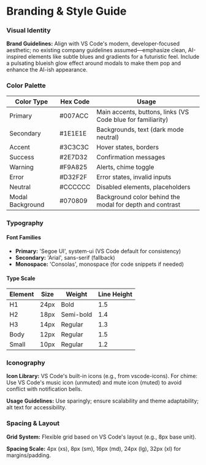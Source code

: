 # Branding & Style Guide

### Visual Identity

**Brand Guidelines:** Align with VS Code's modern, developer-focused aesthetic; no existing company guidelines assumed—emphasize clean, AI-inspired elements like subtle blues and gradients for a futuristic feel. Include a pulsating blueish glow effect around modals to make them pop and enhance the AI-ish appearance.

### Color Palette

| Color Type | Hex Code | Usage |
|------------|----------|-------|
| Primary | #007ACC | Main accents, buttons, links (VS Code blue for familiarity) |
| Secondary | #1E1E1E | Backgrounds, text (dark mode neutral) |
| Accent | #3C3C3C | Hover states, borders |
| Success | #2E7D32 | Confirmation messages |
| Warning | #F9A825 | Alerts, chime toggle |
| Error | #D32F2F | Error states, invalid inputs |
| Neutral | #CCCCCC | Disabled elements, placeholders |
| Modal Background | #070809 | Background color behind the modal for depth and contrast |

### Typography

#### Font Families
- **Primary:** 'Segoe UI', system-ui (VS Code default for consistency)
- **Secondary:** 'Arial', sans-serif (fallback)
- **Monospace:** 'Consolas', monospace (for code snippets if needed)

#### Type Scale

| Element | Size | Weight | Line Height |
|---------|------|--------|-------------|
| H1 | 24px | Bold | 1.5 |
| H2 | 18px | Semi-bold | 1.4 |
| H3 | 14px | Regular | 1.3 |
| Body | 12px | Regular | 1.5 |
| Small | 10px | Regular | 1.2 |

### Iconography

**Icon Library:** VS Code's built-in icons (e.g., from vscode-icons). For chime: Use VS Code's music icon (unmuted) and mute icon (muted) to avoid conflict with notification bells.

**Usage Guidelines:** Use sparingly; ensure scalability and theme adaptability; alt text for accessibility.

### Spacing & Layout

**Grid System:** Flexible grid based on VS Code's layout (e.g., 8px base unit).

**Spacing Scale:** 4px (xs), 8px (sm), 16px (md), 24px (lg), 32px (xl) for margins/padding.

